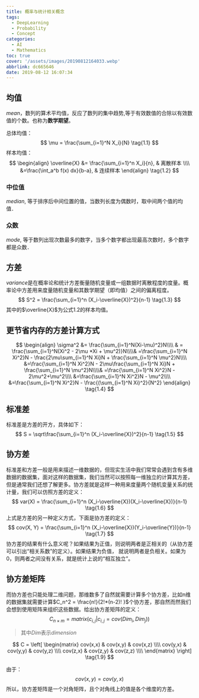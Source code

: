 ```yaml
---
title: 概率与统计相关概念
tags:
  - DeepLearning
  - Probability
  - Concept
categories:
  - AI
  - Mathematics
toc: true
cover: '/assets/images/20190812164033.webp'
abbrlink: dc665646
date: 2019-08-12 16:07:34
---
```


## 均值

$mean$，数列的算术平均值，反应了数列的集中趋势,等于有效数值的合除以有效数值的个数。也称为**数学期望**。

<!-- more -->

总体均值：
$$
\mu = \frac{\sum_{i=1}^N X_i}{N}
\tag{1.1}
$$
样本均值：
$$
\begin{align}
\overline{X} &= \frac{\sum_{i=1}^n X_i}{n}, & 离散样本 \\\\
&=\frac{\int_a^b f(x) dx}{b-a}, & 连续样本
\end{align}
\tag{1.2}
$$

### 中位值

$median$, 等于排序后中间位置的值，当数列长度为偶数时，取中间两个值的均值．

### 众数

$mode$, 等于数列出现次数最多的数字，当多个数字都出现最高次数时，多个数字都是众数．

## 方差

$variance$是在概率论和统计方差衡量随机变量或一组数据时离散程度的度量。概率论中方差用来度量随机变量和其数学期望（即均值）之间的偏离程度。
$$
S^2 = \frac{\sum_{i=1}^n (X_i-\overline{X})^2}{n-1}
\tag{1.3}
$$
其中的$\overline{X}$为公式$1.2$的样本均值。

## 更节省内存的方差计算方式

$$
\begin{align}
\sigma^2 &= \frac{\sum_{i=1}^N(Xi-\mu)^2}N\\\\
& = \frac{\sum_{i=1}^N(Xi^2 - 2\mu *Xi + \mu^2)}N\\\\& =\frac{\sum_{i=1}^N Xi^2}N - \frac{2\mu\sum_{i=1}^N Xi}N +
\frac{\sum_{i=1}^N \mu^2}N\\\\ &=\frac{\sum_{i=1}^N Xi^2}N - 2\mu\frac{\sum_{i=1}^N Xi}N + \frac{\sum_{i=1}^N
\mu^2}N\\\\& =\frac{\sum_{i=1}^N Xi^2}N - 2\mu^2+\mu^2\\\\ &=\frac{\sum_{i=1}^N Xi^2}N - \mu^2\\\\ &=\frac{\sum_{i=1}^N
Xi^2}N - \frac{(\sum_{i=1}^N Xi)^2}{N^2}
\end{align}
\tag{1.4}
$$

## 标准差

标准差是方差的开方，具体如下：
$$
S = \sqrt\frac{\sum_{i=1}^n (X_i-\overline{X})^2}{n-1}
\tag{1.5}
$$

## 协方差

标准差和方差一般是用来描述一维数据的，但现实生活中我们常常会遇到含有多维数据的数据集，面对这样的数据集，我们当然可以按照每一维独立的计算其方差，但是通常我们还想了解更多。协方差就是这样一种用来度量两个随机变量关系的统计量，我们可以仿照方差的定义：
$$
var(X) = \frac{\sum_{i=1}^n (X_i-\overline{X})(X_i-\overline{X})}{n-1}
\tag{1.6}
$$
上式是方差的另一种定义方式，下面是协方差的定义：
$$
cov(X, Y) = \frac{\sum_{i=1}^n (X_i-\overline{X})(Y_i-\overline{Y})}{n-1}
\tag{1.7}
$$
协方差的结果有什么意义呢？如果结果为正值，则说明两者是正相关的（从协方差可以引出“相关系数”的定义）。如果结果为负值，
就说明两者是负相关。如果为0，则两者之间没有关系，就是统计上说的“相互独立”。

## 协方差矩阵

而协方差也只能处理二维问题，那维数多了自然就需要计算多个协方差，比如n维的数据集就需要计算$C_n^2 = \frac{n!}{2!*(n-2)!
}$个协方差，那自然而然我们会想到使用矩阵来组织这些数据。给出协方差矩阵的定义：
$$
C_{n\times m} = matrix(c_{i,j}| c_{i,j} = cov(Dim_i, Dim_j)) \tag{1.8}
$$

> 其中$Dim$表示$dimension$

$$
C = \left[
\begin{matrix}
cov(x,x) & cov(x,y) & cov(x,z) \\\\
cov(y,x) & cov(y,y) & cov(y,z) \\\\
cov(z,x) & cov(z,y) & cov(z,z) \\\\
\end{matrix}
\right]
\tag{1.9}
$$

由于：
$$
cov(x,y) = cov(y,x)
\tag{1.10}
$$
所以，协方差矩阵是一个对角矩阵，且个对角线上的值是各个维度的方差。

